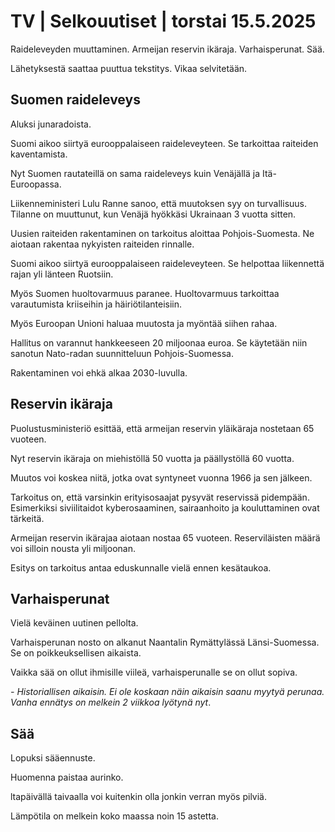 # TV | Selkouutiset | torstai 15.5.2025

Raideleveyden muuttaminen. Armeijan reservin ikäraja. Varhaisperunat. Sää.

Lähetyksestä saattaa puuttua tekstitys. Vikaa selvitetään.

## Suomen raideleveys

Aluksi junaradoista.

Suomi aikoo siirtyä eurooppalaiseen raideleveyteen. Se tarkoittaa raiteiden kaventamista.

Nyt Suomen rautateillä on sama raideleveys kuin Venäjällä ja Itä-Euroopassa.

Liikenneministeri Lulu Ranne sanoo, että muutoksen syy on turvallisuus. Tilanne on muuttunut, kun Venäjä hyökkäsi Ukrainaan 3 vuotta sitten.

Uusien raiteiden rakentaminen on tarkoitus aloittaa Pohjois-Suomesta. Ne aiotaan rakentaa nykyisten raiteiden rinnalle.

Suomi aikoo siirtyä eurooppalaiseen raideleveyteen. Se helpottaa liikennettä rajan yli länteen Ruotsiin.

Myös Suomen huoltovarmuus paranee. Huoltovarmuus tarkoittaa varautumista kriiseihin ja häiriötilanteisiin.

Myös Euroopan Unioni haluaa muutosta ja myöntää siihen rahaa.

Hallitus on varannut hankkeeseen 20 miljoonaa euroa. Se käytetään niin sanotun Nato-radan suunnitteluun Pohjois-Suomessa.

Rakentaminen voi ehkä alkaa 2030-luvulla.

## Reservin ikäraja

Puolustusministeriö esittää, että armeijan reservin yläikäraja nostetaan 65 vuoteen.

Nyt reservin ikäraja on miehistöllä 50 vuotta ja päällystöllä 60 vuotta.

Muutos voi koskea niitä, jotka ovat syntyneet vuonna 1966 ja sen jälkeen.

Tarkoitus on, että varsinkin erityisosaajat pysyvät reservissä pidempään. Esimerkiksi siviilitaidot kyberosaaminen, sairaanhoito ja kouluttaminen ovat tärkeitä.

Armeijan reservin ikärajaa aiotaan nostaa 65 vuoteen. Reserviläisten määrä voi silloin nousta yli miljoonan.

Esitys on tarkoitus antaa eduskunnalle vielä ennen kesätaukoa.

## Varhaisperunat

Vielä keväinen uutinen pellolta.

Varhaisperunan nosto on alkanut Naantalin Rymättylässä Länsi-Suomessa. Se on poikkeuksellisen aikaista.

Vaikka sää on ollut ihmisille viileä, varhaisperunalle se on ollut sopiva.

*- Historiallisen aikaisin. Ei ole koskaan näin aikaisin saanu myytyä perunaa. Vanha ennätys on melkein 2 viikkoa lyötynä nyt*.

## Sää

Lopuksi sääennuste.

Huomenna paistaa aurinko.

ltapäivällä taivaalla voi kuitenkin olla jonkin verran myös pilviä.

Lämpötila on melkein koko maassa noin 15 astetta.
